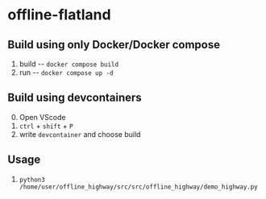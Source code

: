 # offline-flatland

## Build using only Docker/Docker compose

1. build -- `docker compose build`
2. run -- `docker compose up -d`

## Build using devcontainers

0. Open VScode
1. `ctrl` + `shift` + `P`
2. write `devcontainer` and choose build


## Usage 

1. `python3 /home/user/offline_highway/src/src/offline_highway/demo_highway.py`

